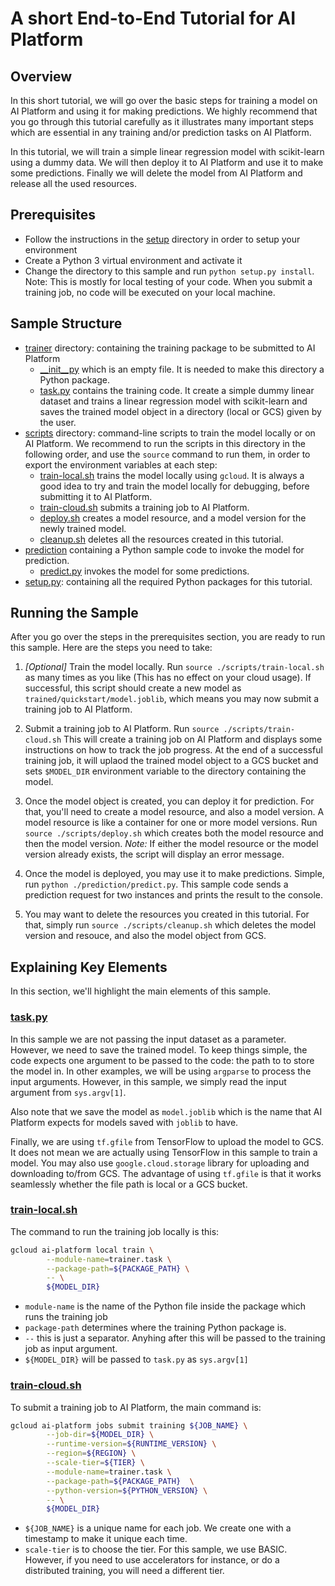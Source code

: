 # A short End-to-End Tutorial for AI Platform

## Overview

In this short tutorial, we will go over the basic steps for training a model
on AI Platform and using it for making predictions. We highly recommend that 
you go through this tutorial carefully as it illustrates many important steps which 
are essential in any training and/or prediction tasks on AI Platform.

In this tutorial, we will train a simple linear regression model with scikit-learn
using a dummy data. We will then deploy it to AI Platform and use it to make some
predictions. Finally we will delete the model from AI Platform and release all the used resources.

## Prerequisites

* Follow the instructions in the [setup](../setup) directory in order to setup your environment
* Create a Python 3 virtual environment and activate it
* Change the directory to this sample and run `python setup.py install`. Note: This 
is mostly for local testing of your code. When you submit a training job, no code will be
executed on your local machine. 

## Sample Structure

* [trainer](./trainer) directory: containing the training package to be submitted to AI Platform
  * [__init__py](./trainer/__init__.py) which is an empty file. It is needed to make this directory a Python package.
  * [task.py](./trainer/task.py) contains the training code. It create a simple dummy linear dataset
  and trains a linear regression model with scikit-learn and saves the trained model
  object in a directory (local or GCS) given by the user. 
* [scripts](./scripts) directory: command-line scripts to train the model locally or on AI Platform.
  We recommend to run the scripts in this directory in the following order, and use
  the `source` command to run them, in order to export the environment variables at each step:
  * [train-local.sh](./scripts/train-local.sh) trains the model locally using `gcloud`. It is always a
  good idea to try and train the model locally for debugging, before submitting it to AI Platform.
  * [train-cloud.sh](./scripts/train-cloud.sh) submits a training job to AI Platform.
  * [deploy.sh](./scripts/deploy.sh) creates a model resource, and a model version for the newly trained model.
  * [cleanup.sh](./scripts/cleanup.sh) deletes all the resources created in this tutorial.
* [prediction](./prediction) containing a Python sample code to invoke the model for prediction.
  * [predict.py](./prediction/predict.py) invokes the model for some predictions.
* [setup.py](./setup.py): containing all the required Python packages for this tutorial.


## Running the Sample

After you go over the steps in the prerequisites section, you are ready to run this sample.
Here are the steps you need to take:

1. _[Optional]_ Train the model locally. Run `source ./scripts/train-local.sh` as many times as
you like (This has no effect on your cloud usage). If successful, this script should
create a new model as `trained/quickstart/model.joblib`, which means you may now submit a
training job to AI Platform.

2. Submit a training job to AI Platform. Run `source ./scripts/train-cloud.sh` This will create a 
training job on AI Platform and displays some instructions on how to track the job progress.
At the end of a successful training job, it will uplaod the trained model object to a GCS
bucket and sets `$MODEL_DIR` environment variable to the directory containing the model.

3. Once the model object is created, you can deploy it for prediction. For that,
you'll need to create a model resource, and also a model version. A model resource is
like a container for one or more model versions. Run `source ./scripts/deploy.sh` which 
creates both the model resource and then the model version. _Note:_ If either the model
resource or the model version already exists, the script will display an error message.

4. Once the model is deployed, you may use it to make predictions. Simple, run 
`python ./prediction/predict.py`. This sample code sends a prediction request for two 
instances and prints the result to the console.

5. You may want to delete the resources you created in this tutorial. For that, simply 
run `source ./scripts/cleanup.sh` which deletes the model version and resouce, and also
the model object from GCS.

## Explaining Key Elements

In this section, we'll highlight the main elements of this sample.

### [task.py](./trainer/task.py)

In this sample we are not passing the input dataset as a parameter. However, we need
to save the trained model. To keep things simple, the code expects one argument
to be passed to the code: the path to to store the model in. In other examples, we will
be using `argparse` to process the input arguments. However, in this sample, we simply
read the input argument from `sys.argv[1]`.

Also note that we save the model as `model.joblib` which is
the name that AI Platform expects for models saved with `joblib` to have.

Finally, we are using `tf.gfile` from TensorFlow to upload the model to GCS. It does
not mean we are actually using TensorFlow in this sample to train a model. You may 
also use `google.cloud.storage` library for uploading and downloading to/from GCS.
The advantage of using `tf.gfile` is that it works seamlessly whether the file
path is local or a GCS bucket.

### [train-local.sh](./scripts/train-local.sh)

The command to run the training job locally is this:

```bash
gcloud ai-platform local train \
        --module-name=trainer.task \
        --package-path=${PACKAGE_PATH} \
        -- \
        ${MODEL_DIR}
```

* `module-name` is the name of the Python file inside the package which runs the training job
* `package-path` determines where the training Python package is.
* `--` this is just a separator. Anyhing after this will be passed to the training job as input argument.
* `${MODEL_DIR}` will be passed to `task.py` as `sys.argv[1]`

### [train-cloud.sh](./scripts/train-cloud.sh)

To submit a training job to AI Platform, the main command is:

```bash
gcloud ai-platform jobs submit training ${JOB_NAME} \
        --job-dir=${MODEL_DIR} \
        --runtime-version=${RUNTIME_VERSION} \
        --region=${REGION} \
        --scale-tier=${TIER} \
        --module-name=trainer.task \
        --package-path=${PACKAGE_PATH}  \
        --python-version=${PYTHON_VERSION} \
        -- \
        ${MODEL_DIR}
```

* `${JOB_NAME}` is a unique name for each job. We create one with a timestamp to make it unique each time.
* `scale-tier` is to choose the tier. For this sample, we use BASIC. However, if you need
to use accelerators for instance, or do a distributed training, you will need a different tier. 
